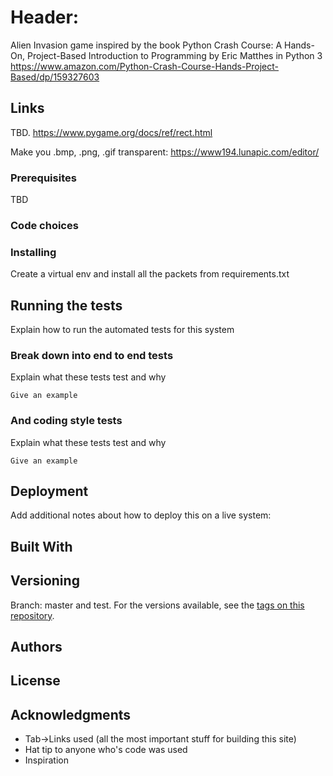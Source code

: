 # Header:
Alien Invasion game inspired by the book Python Crash Course: A Hands-On, Project-Based Introduction to Programming by Eric Matthes in Python 3
https://www.amazon.com/Python-Crash-Course-Hands-Project-Based/dp/159327603

## Links
TBD.
https://www.pygame.org/docs/ref/rect.html

Make you .bmp, .png, .gif transparent:
https://www194.lunapic.com/editor/

### Prerequisites

TBD

### Code choices



### Installing

Create a virtual env and install all the packets from requirements.txt

## Running the tests

Explain how to run the automated tests for this system

### Break down into end to end tests

Explain what these tests test and why

```
Give an example
```

### And coding style tests

Explain what these tests test and why

```
Give an example
```

## Deployment

Add additional notes about how to deploy this on a live system:


## Built With



## Versioning
Branch: master and test.
For the versions available, see the [tags on this repository](https://github.com/spawnmarvel/TSK_testit.tech). 

## Authors


## License


## Acknowledgments

* Tab->Links used (all the most important stuff for building this site)
* Hat tip to anyone who's code was used
* Inspiration









